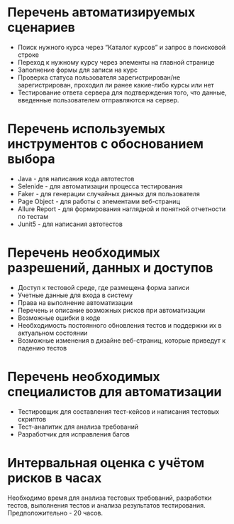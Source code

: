 # Перечень автоматизируемых сценариев
- Поиск нужного курса через “Каталог курсов” и запрос в поисковой строке
- Переход к нужному курсу через элементы на главной странице
- Заполнение формы для записи на курс
- Проверка статуса пользователя зарегистрирован/не зарегистрирован, проходил ли ранее какие-либо курсы или нет
- Тестирование ответа сервера для подтверждения того, что данные, введенные пользователем отправляются на сервер.
# Перечень используемых инструментов с обоснованием выбора
- Java - для написания кода автотестов
- Selenide - для автоматизации процесса тестирования
- Faker - для генерации случайных данных для пользователя
- Page Object - для работы с элементами веб-страниц
- Allure Report - для формирования наглядной и понятной отчетности по тестам
- Junit5 - для написания автотестов
# Перечень необходимых разрешений, данных и доступов
- Доступ к тестовой среде, где размещена форма записи
- Учетные данные для входа в систему
- Права на выполнение автоматизации
- Перечень и описание возможных рисков при автоматизации
- Возможные ошибки в коде
- Необходимость постоянного обновления тестов и поддержки их в актуальном состоянии
- Возможные изменения в дизайне веб-страниц, которые приведут к падению тестов
# Перечень необходимых специалистов для автоматизации
- Тестировщик для составления тест-кейсов и написания тестовых скриптов
- Тест-аналитик для анализа требований
- Разработчик для исправления багов
# Интервальная оценка с учётом рисков в часах
  Необходимо время для анализа тестовых требований, разработки тестов, выполнения тестов и анализа результатов тестирования. Предположительно - 20 часов.
